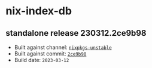 # nix-index-db
## standalone release 230312.2ce9b98
- Built against channel: [`nixpkgs-unstable`](https://github.com/nixos/nixpkgs/tree/nixpkgs-unstable)
- Built against commit: [`2ce9b98`](https://github.com/NixOS/nixpkgs/commit/2ce9b9842b5e63884dfc3dea6689769e2a1ea309)
- Build date: `2023-03-12`
